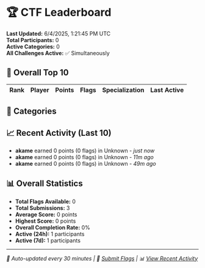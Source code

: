# 🏆 CTF Leaderboard

**Last Updated:** 6/4/2025, 1:21:45 PM UTC  
**Total Participants:** 0  
**Active Categories:** 0  
**All Challenges Active:** ✅ Simultaneously  

## 🥇 Overall Top 10

| Rank | Player | Points | Flags | Specialization | Last Active |
|------|--------|--------|-------|---------------|-------------|


## 🎯 Categories



## 📈 Recent Activity (Last 10)

- **akame** earned 0 points (0 flags) in Unknown - *just now*
- **akame** earned 0 points (0 flags) in Unknown - *11m ago*
- **akame** earned 0 points (0 flags) in Unknown - *49m ago*

## 📊 Overall Statistics

- **Total Flags Available:** 0
- **Total Submissions:** 3
- **Average Score:** 0 points
- **Highest Score:** 0 points
- **Overall Completion Rate:** 0%
- **Active (24h):** 1 participants
- **Active (7d):** 1 participants

---
*🤖 Auto-updated every 30 minutes | 🚩 [Submit Flags](https://github.com/MyCyberPlayground/my-cyber-playground-ctf/issues/new) | 📊 [View Recent Activity](recent-activity.md)*
